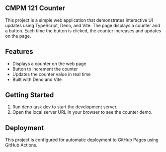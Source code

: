 ## CMPM 121 Counter

This project is a simple web application that demonstrates interactive UI updates using TypeScript, Deno, and Vite. The page displays a counter and a button. Each time the button is clicked, the counter increases and updates on the page.

## Features

- Displays a counter on the web page
- Button to increment the counter
- Updates the counter value in real time
- Built with Deno and Vite

## Getting Started

1. Run deno task dev to start the development server.
2. Open the local server URL in your browser to see the counter demo.

## Deployment

This project is configured for automatic deployment to GitHub Pages using GitHub Actions.
